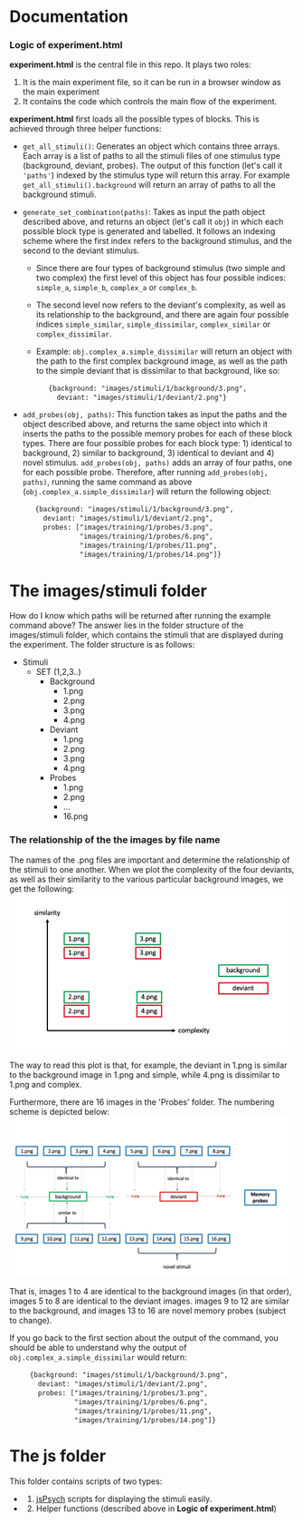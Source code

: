 # Documentation

### Logic of  experiment.html

**experiment.html** is the central file in this repo. It plays two roles:
1) It is the main experiment file, so it can be run in a browser window as the main experiment
2) It contains the code which controls the main flow of the experiment.

**experiment.html** first loads all the possible types of blocks. This is achieved through three helper functions:
 - `get_all_stimuli()`: Generates an object which contains three arrays. Each array is a list of paths to all the stimuli files of one stimulus type (background, deviant, probes). The output of this function (let's call it `'paths'`) indexed by the stimulus type will return this array. For example `get_all_stimuli().background` will return an array of paths to all the background stimuli.
 - `generate_set_combination(paths)`: Takes as input the path object described above, and returns an object (let's call it `obj`) in which each possible block type is generated and labelled. It follows an indexing scheme where the first index refers to the background stimulus, and the second to the deviant stimulus.
    - Since there are four types of background stimulus (two simple and two complex) the first level of this object has four possible indices: `simple_a`, `simple_b`, `complex_a` or `complex_b`.
    - The second level now refers to the deviant's complexity, as well as its relationship to the background, and there are again four possible indices `simple_similar`, `simple_dissimilar`, `complex_similar` or `complex_dissimilar`.
    - Example: `obj.complex_a.simple_dissimilar` will return an object with the path to the first complex background image, as well as the path to the simple deviant that is dissimilar to that background, like so:

             {background: "images/stimuli/1/background/3.png",
               deviant: "images/stimuli/1/deviant/2.png"}
- `add_probes(obj, paths)`: This function takes as input the paths and the object described above, and returns the same object into which it inserts the paths to the possible memory probes for each of these block types. There are four possible probes for each block type: 1) identical to background, 2) similar to background, 3) identical to deviant and 4) novel stimulus. `add_probes(obj, paths)` adds an array of four paths, one for each possible probe. Therefore, after running `add_probes(obj, paths)`, running the same command as above (`obj.complex_a.simple_dissimilar`) will return the following object:

         {background: "images/stimuli/1/background/3.png",
           deviant: "images/stimuli/1/deviant/2.png",
           probes: ["images/training/1/probes/3.png",
                    "images/training/1/probes/6.png",
                    "images/training/1/probes/11.png",
                    "images/training/1/probes/14.png"]}


# The images/stimuli folder
How do I know which paths will be returned after running the example command above? The answer lies in the folder structure of the images/stimuli folder, which contains the stimuli that are displayed during the experiment.
The folder structure is as follows:

* Stimuli
    * SET (1,2,3..)
        *  Background
            - 1.png
            - 2.png
            - 3.png
            - 4.png
        * Deviant   
             - 1.png
            - 2.png
            - 3.png
            - 4.png
        * Probes
            - 1.png
            - 2.png
            - ...
            - 16.png

### The relationship of the the images by file name

The names of the .png files are important and determine the relationship of the stimuli to one another. When we plot the complexity of the four deviants, as well as their similarity to the various particular background images, we get the following:
![alt text](https://github.com/anjiecao/looking_time/blob/main/images/readme/background_deviants.jpg?raw=true)

The way to read this plot is that, for example, the deviant in 1.png is similar to the background image in 1.png and simple, while 4.png is dissimilar to 1.png and complex.

Furthermore, there are 16 images in the 'Probes' folder. The numbering scheme is depicted below:
![alt text](https://github.com/anjiecao/looking_time/blob/main/images/readme/probe_scheme.jpg?raw=true)

That is, images 1 to 4 are identical to the background images (in that order), images 5 to 8 are identical to the deviant images.
images 9 to 12 are similar to the background, and images 13 to 16 are novel memory probes (subject to change).

If you go back to the first section about the output of the command, you should be able to understand why the output of `obj.complex_a.simple_dissimilar` would return:

         {background: "images/stimuli/1/background/3.png",
           deviant: "images/stimuli/1/deviant/2.png",
           probes: ["images/training/1/probes/3.png",
                    "images/training/1/probes/6.png",
                    "images/training/1/probes/11.png",
                    "images/training/1/probes/14.png"]}

# The js folder

This folder contains scripts of two types:
- 1. [jsPsych](https://www.jspsych.org/) scripts for displaying the stimuli easily.
- 2. Helper functions (described above in **Logic of  experiment.html**)
